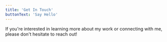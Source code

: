 ```yaml
---
title: 'Get In Touch'
buttonText: 'Say Hello'
---
```



If you're interested in learning more about my work or connecting with me, please don't hesitate to reach out!
